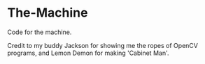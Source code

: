 # The-Machine
Code for the machine. 

Credit to my buddy Jackson for showing me the ropes of OpenCV programs, and Lemon Demon for making 'Cabinet Man'. 
